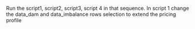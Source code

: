 Run the script1, script2, script3, script 4 in that sequence. In script 1 change the data_dam and data_imbalance rows selection to extend the pricing profile
